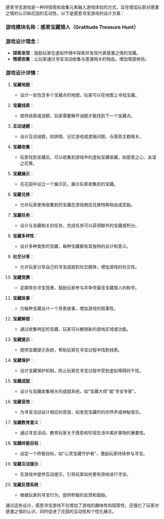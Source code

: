 感恩寻宝游戏是一种将探索和收集元素融入游戏体验的方式，旨在增加玩家对感激之情的认识和花园的互动性。以下是感恩寻宝游戏的设计方案：

### 游戏模块名称：感恩宝藏猎人（Gratitude Treasure Hunt）

### 游戏设计理念：
- **探索发现**：鼓励玩家在虚拟环境中探索并发现代表感激之情的宝藏。
- **情感收集**：让玩家通过寻宝活动收集与感激相关的物品，增加情感体验。

### 游戏设计详情：

1. **宝藏地图**：
   - 设计一张包含多个宝藏点的地图，玩家可以在地图上寻找宝藏。

2. **宝藏线索**：
   - 提供线索或谜题，玩家需要解开谜题才能找到下一个宝藏点。

3. **互动谜题**：
   - 设计互动谜题，如拼图、记忆游戏或逻辑问题，与感恩主题相关。

4. **宝藏收集**：
   - 玩家找到宝藏后，可以收集到游戏中的虚拟宝藏收藏，如感恩之心、友谊之花等。

5. **宝藏展示**：
   - 在花园中设立一个展示区，展示玩家收集到的宝藏。

6. **宝藏兑换**：
   - 允许玩家使用收集到的宝藏在游戏商店兑换特殊物品或奖励。

7. **宝藏任务**：
   - 设计与宝藏相关的任务，完成任务可以获得额外的宝藏或积分。

8. **宝藏多样性**：
   - 设计多种类型的宝藏，每种宝藏都有其独特的设计和意义。

9. **社交分享**：
   - 允许玩家分享自己的寻宝成就到社交媒体，增加游戏的社交性。

10. **宝藏竞赛**：
    - 定期举办寻宝竞赛，鼓励玩家参与并争夺最佳宝藏猎人的称号。

11. **宝藏故事**：
    - 为每种宝藏设计一个背景故事，增加游戏的叙事性。

12. **宝藏解锁**：
    - 通过收集特定的宝藏，玩家可以解锁新的游戏区域或功能。

13. **宝藏提示**：
    - 提供宝藏提示系统，帮助玩家在寻宝过程中找到线索。

14. **宝藏保护**：
    - 设计宝藏保护机制，防止玩家在寻宝过程中受到虚拟障碍的干扰。

15. **宝藏成就**：
    - 设计与宝藏收集相关的成就系统，如“宝藏大师”或“寻宝专家”。

16. **宝藏音效**：
    - 为寻宝活动设计相应的音效，如发现宝藏时的欢呼声或神秘音乐。

17. **宝藏教育意义**：
    - 通过寻宝活动，教育玩家关于感恩和珍视生活中美好事物的重要性。

18. **宝藏终极目标**：
    - 设定一个终极目标，如“心灵宝藏守护者”，激励玩家持续参与寻宝。

19. **宝藏互动提示**：
    - 在游戏中提供互动提示，引导玩家如何更有效地进行寻宝。

20. **宝藏反馈系统**：
    - 根据玩家的寻宝行为，提供积极的反馈和鼓励。

通过这些设计，感恩寻宝游戏不仅增加了游戏的趣味性和探索性，还强化了玩家对感激之情的认识，同时促进了花园的互动性和个性化展示。
